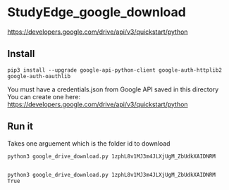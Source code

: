 # StudyEdge_google_download

https://developers.google.com/drive/api/v3/quickstart/python


## Install
```
pip3 install --upgrade google-api-python-client google-auth-httplib2 google-auth-oauthlib
```

You must have a credentials.json from Google API saved in this directory
You can create one here: https://developers.google.com/drive/api/v3/quickstart/python

## Run it
Takes one arguement which is the folder id to download
```
python3 google_drive_download.py 1zphL8v1MJ3m4JLXjUgM_ZbUdkXAIDNRM


python3 google_drive_download.py 1zphL8v1MJ3m4JLXjUgM_ZbUdkXAIDNRM True
```


